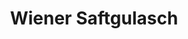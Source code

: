 ---
layout: blog-vorbereitung-zubereitung
permalink: /wiener-saftgulasch/
pagedesc: Wiener Saftgulasch
title: Wiener Saftgulasch
headline: Wiener Saftgulasch
thumbnail: /wp-content/images/wiener-saftgulasch.jpg
datafile: wiener-saftgulasch
tags: [Hauptspeise, Rindfleisch]
portionen: 4
htmlbeforeheadend: blog/htmlbeforeheadend.html
htmlbeforebodyend: blog/htmlbeforebodyend.html
---